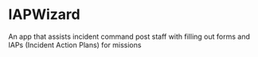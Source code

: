 # IAPWizard
An app that assists incident command post staff with filling out forms and IAPs (Incident Action Plans) for missions
